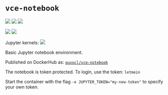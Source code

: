 # `vce-notebook`
![](https://img.shields.io/badge/linux-x86_64-blue) ![](https://img.shields.io/badge/linux-armv7l-blue)  ![](https://img.shields.io/badge/linux-armv64-blue)

![](https://img.shields.io/badge/RPi-32bitOS-red) ![](https://img.shields.io/badge/RPi-64bitOS-red)

Jupyter kernels: ![](https://img.shields.io/badge/python-3.8-blue)

Basic Jupyter notebook environment.

Published on DockerHub as: [`ouvocl/vce-notebook`](https://hub.docker.com/r/ouvocl/vce-notebook)

The notebook is token protected. To login, use the token: `letmein`

Start the container with the flag `-e JUPYTER_TOKEN="my-new-token"` to specify your own token.
